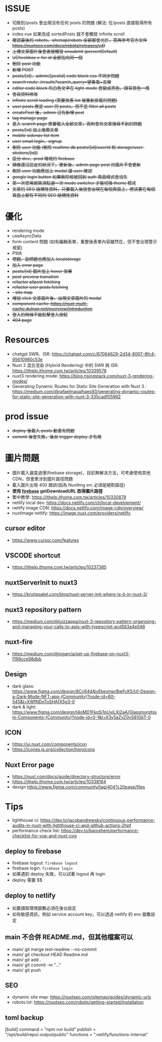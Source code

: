 # ISSUE

-   切換到/posts 會出現沒有任何 posts 的問題 (解法: 在/posts 直接取得所有 posts)
-   index.vue 如果改成 sortedPosts 就不會觸發 infinite scroll
-   ~~確認最後的 robots、sitemap(robots 全部都會允許，需再參考官方文件 https://nuxtseo.com/docs/robots/releases/v4)~~
-   ~~上傳文章圖片後會直接觸發 onsubmit (preventDefault)~~
-   ~~UCheckbox v-for id 全部指向同一個~~
-   ~~刪除 post 功能~~
-   ~~新增 POST~~
-   ~~posts/[id]、admin/[postid] code block css 不同步問題~~
-   ~~search route: /results?search_query=望春風+長榮~~
-   ~~editor code block 的白色文字在 light-mode 會變成黑色，跟背景色一樣~~
-   ~~會員資料修改~~
-   ~~infinite scroll loading (需要改善 list 被重新掛載的問題)~~
-   ~~user posts 應是 user 的 posts，而不是 filter all posts~~
-   ~~createPost 後，admin 沒有新增 post~~
-   ~~tag manage page~~
-   ~~進入 search page 應要載入全部文章，否則會有文章搜尋不到的問題~~
-   ~~posts/[id] 加上推薦文章~~
-   ~~mobile sidenav list item~~
-   ~~user email login、signup~~
-   ~~刪除 user 功能 (刪除 realtime db posts/[id]/userId 和 storage/user-stickers/[id])~~
-   ~~區分 dev、prod 環境的 firebase~~
-   ~~頭像還沒設定的狀況下，更新後，admin page post 的圖片不會更新~~
-   ~~刪除 user 功能應加上 modal 讓 user 確認~~
-   ~~google login button 如果刪除帳號回到 auth 頁面樣式會消失~~
-   ~~第一次使用網頁須點選一次 mode switcher 才能切換 theme 模式~~
-   ~~文章的 SEO 結構性資料，只要載入後就會出現在每個頁面上，應該要在每個頁面上都有不同的 SEO 結構性資料~~

# 優化

-   rendering mode
-   useAsyncData
-   form content 問題 (如有編輯表單，重整後表單內容雖然在，但不會出現警示視窗)
-   PWA
-   ~~標題、副標題也應加入 localstorage~~
-   ~~加入 error page~~
-   ~~posts/[id] 圖片加上 hover 效果~~
-   ~~post-preview transition~~
-   ~~refactor allpost fetching~~
-   ~~refactor user posts fetching~~
-   ~~- site map~~
-   ~~增加 click 文章圖片後，出現文章圖片的 modal~~
-   ~~component cache :https://nuxt-multi-cache.dulnan.net/overview/introduction~~
-   ~~登入的時候不能點擊登入按鈕~~
-   ~~404 page~~

# Resources

-   chatgpt SWR、ISR: https://chatgpt.com/c/67064629-2d34-8007-8fc4-95610980c53e
-   Nuxt 3 混合渲染 (Hybrid Rendering) 中的 SWR 與 ISR: https://ithelp.ithome.com.tw/articles/10339578
-   nuxt3 rendering mode: https://blog.risingstack.com/nuxt-3-rendering-modes/
-   Generating Dynamic Routes for Static Site Generation with Nuxt 3 : https://medium.com/@rafaelmagalhaes93/generating-dynamic-routes-for-static-site-generation-with-nuxt-3-335cadf05962

# prod issue

-   ~~deploy 後載入 posts 動畫有問題~~
-   ~~commit 後會失敗，後台 trigger deploy 才有用~~

# 圖片問題

-   圖片載入速度過慢(firebase storage)，目前無解決方法，可考慮使用其他 CDN，但會牽涉到圖片路徑問題
-   載入圖片出現 400 錯誤(因為 NuxtImg src 必須是絕對路徑)
-   **使用 [firebase](https://gemini.google.com/app/6553982255aaffbe?hl=zh-TW) getDownloadURL 取得圖片路徑**
-   繁中教學: https://ithelp.ithome.com.tw/articles/10330879
-   netlify local dev: https://docs.netlify.com/cli/local-development/
-   netlify image CDN: https://docs.netlify.com/image-cdn/overview/
-   nuxtimage netlify: https://image.nuxt.com/providers/netlify

## cursor editor

-   https://www.cursor.com/features

## VSCODE shortcut

-   https://ithelp.ithome.com.tw/articles/10237385

## nuxtServerInit to nuxt3

-   https://krutiepatel.com/blog/nuxt-server-init-where-is-it-in-nuxt-3/

## nuxt3 repository pattern

-   https://medium.com/@luizzappa/nuxt-3-repository-pattern-organising-and-managing-your-calls-to-apis-with-typescript-acd563a4e046

## nuxt-fire

-   https://medium.com/@jogarcia/set-up-firebase-on-nuxt3-f199cce98dbb

## Design

-   dark glass: https://www.figma.com/design/8Cc64d4jyEkeomprBwFcK5/UI-Design-a-Dark-Mode-NFT-app-(Community)?node-id=60-545&t=XWfNDoToSHAfX5g3-0
-   dark & light: https://www.figma.com/design/t4oMD1FkqSi1pUyjLXj2aA/Glassmorphism-Components-(Community)?node-id=0-1&t=X3y5aZvZ0vS81GkT-0

## ICON

-   https://ui.nuxt.com/components/icon
-   https://icones.js.org/collection/heroicons

## Nuxt Error page

-   https://nuxt.com/docs/guide/directory-structure/error
-   https://ithelp.ithome.com.tw/articles/10338164
-   design https://www.figma.com/community/tag/404%20page/files

# Tips

-   lighthouse ci: https://dev.to/jacobandrewsky/continuous-performance-audits-in-nuxt-with-lighthouse-ci-and-github-actions-2hpf
-   performance check list: https://dev.to/baroshem/performance-checklist-for-vue-and-nuxt-cog

## deploy to firebase

-   firebase logout: `firebase logout`
-   firebase login: `firebase login`
-   如果遇到 deploy 失敗，可以試著 logout 再 login
-   deploy 需要 $$

## deploy to netlify

-   如要讀取環境變數必須在後台設定
-   如有敏感資訊，例如 service account key，可以透過 netlify 的 env 變數設定

## main 不合併 README.md，但其他檔案可以

-   main/ git merge test-readme --no-commit
-   main/ git checkout HEAD Readme.md
-   main/ git add .
-   main/ git commit -m "..."
-   main/ git push

## SEO

-   dynamic site map: https://nuxtseo.com/sitemap/guides/dynamic-urls
-   robots.txt: https://nuxtseo.com/robots/getting-started/installation

## toml backup

[build]
command = "npm run build"
publish = "/opt/build/repo/.output/public"
functions = ".netlify/functions-internal"
